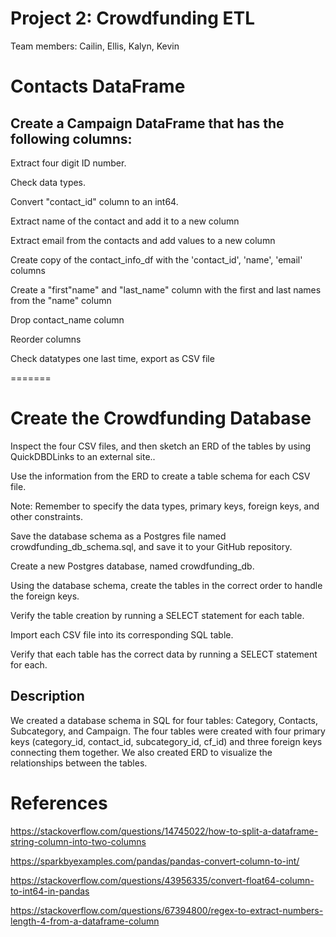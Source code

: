 # Project 2: Crowdfunding ETL
Team members: Cailin, Ellis, Kalyn, Kevin

# Contacts DataFrame
 
## Create a Campaign DataFrame that has the following columns:

Extract four digit ID number.

Check data types.

Convert "contact_id" column to an int64.

Extract name of the contact and add it to a new column

Extract email from the contacts and add values to a new column

Create copy of the contact_info_df with the 'contact_id', 'name', 'email' columns

Create a "first"name" and "last_name" column with the first and last names from the "name" column

Drop contact_name column

Reorder columns

Check datatypes one last time, export as CSV file

=======

# Create the Crowdfunding Database

Inspect the four CSV files, and then sketch an ERD of the tables by using QuickDBDLinks to an external site..

Use the information from the ERD to create a table schema for each CSV file.

Note: Remember to specify the data types, primary keys, foreign keys, and other constraints.

Save the database schema as a Postgres file named crowdfunding_db_schema.sql, and save it to your GitHub repository.

Create a new Postgres database, named crowdfunding_db.

Using the database schema, create the tables in the correct order to handle the foreign keys.

Verify the table creation by running a SELECT statement for each table.

Import each CSV file into its corresponding SQL table.

Verify that each table has the correct data by running a SELECT statement for each.

## Description

We created a database schema in SQL for four tables: Category, Contacts, Subcategory, and Campaign. The four tables were created with four primary keys (category_id, contact_id, subcategory_id, cf_id) and three foreign keys connecting them together. We also created ERD to visualize the relationships between the tables.

# References

https://stackoverflow.com/questions/14745022/how-to-split-a-dataframe-string-column-into-two-columns

https://sparkbyexamples.com/pandas/pandas-convert-column-to-int/

https://stackoverflow.com/questions/43956335/convert-float64-column-to-int64-in-pandas

https://stackoverflow.com/questions/67394800/regex-to-extract-numbers-length-4-from-a-dataframe-column